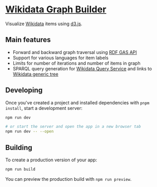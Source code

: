 # [Wikidata Graph Builder](https://angryloki.github.io/wikidata-graph-builder/)
Visualize [Wikidata](https://www.wikidata.org) items using [d3.js](http://d3js.org/).

## Main features
* Forward and backward graph traversal using [RDF GAS API](https://wiki.blazegraph.com/wiki/index.php/RDF_GAS_API)
* Support for various languages for item labels
* Limits for number of iterations and number of items in graph
* SPARQL query generation for [Wikidata Query Service](https://query.wikidata.org/) and links to [Wikidata generic tree](https://tools.wmflabs.org/wikidata-todo/tree.html)

## Developing

Once you've created a project and installed dependencies with `pnpm install`, start a development server:

```bash
npm run dev

# or start the server and open the app in a new browser tab
npm run dev -- --open
```

## Building

To create a production version of your app:

```bash
npm run build
```

You can preview the production build with `npm run preview`.
